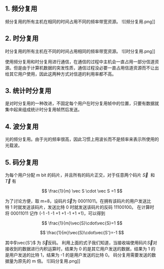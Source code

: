 ## 1. 频分复用

频分复用的所有主机在相同的时间占用不同的频率带宽资源。
![[频分复用.png]]

## 2. 时分复用

时分复用的所有主机在不同的时间占用相同的频率带宽资源。
![[时分复用.png]]

使用频分复用和时分复用进行通信，在通信的过程中主机会一直占用一部分信道资源。但是由于计算机数据的突发性质，通信过程没必要一直占用信道资源而不让出给其它用户使用，因此这两种方式对信道的利用率都不高。

## 3. 统计时分复用

是对时分复用的一种改进，不固定每个用户在时分复用帧中的位置，只要有数据就集中起来组成统计时分复用帧然后发送。

## 4. 波分复用

光的频分复用。由于光的频率很高，因此习惯上用波长而不是频率来表示所使用的光载波。

## 5. 码分复用

为每个用户分配 m bit 的码片，并且所有的码片正交，对于任意两个码片 $\vec S$  和  $\vec{T}$ 有

$$
\frac{1}{m} \vec S \cdot \vec S =1
$$

为了讨论方便，取 m=8，设码片$\vec S$为 00011011。在拥有该码片的用户发送比特 1 时就发送该码片，发送比特 0 时就发送该码片的反码 11100100。
在计算时将 00011011 记作 (-1 -1 -1 +1 +1 -1 +1 +1)，可以得到

$$
\frac{1}{m}\vec{S}\cdot\vec{S}=1
$$

$$
\frac{1}{m}\vec{S}\cdot\vec{S'}=-1
$$

其中$\vec{S'}$ 为 $\vec{S}$反码。
利用上面的式子我们知道，当接收端使用码片$\vec{S}$对接收到的数据进行内积运算时，结果为 0 的是其它用户发送的数据，结果为 1 的是用户发送的比特 1，结果为 -1 的是用户发送的比特 0。
码分复用需要发送的数据量为原先的 m 倍。
![[码分复用.png]]
